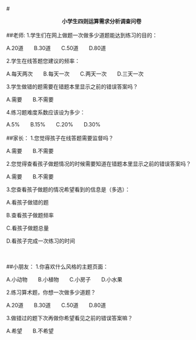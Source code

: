 #**<center>小学生四则运算需求分析调查问卷</center>**
</br>
##老师:
1.学生们在网上做题一次做多少道题能达到练习的目的：

A.20道&emsp;&emsp;B.30道&emsp;&emsp;C.50道&emsp;&emsp;D.80道

2.学生在线答题您建议的频率：

A.每天两次&emsp;&emsp;B.每天一次&emsp;&emsp;C.两天一次&emsp;&emsp;D.三天一次

3.学生做错的题需要在错题本里显示之前的错误答案吗？

A.需要&emsp;&emsp;B.不需要&emsp;&emsp;

4.练习题难度系数应该设为多少：

A.5%&emsp;&emsp;B.15%&emsp;&emsp;C.20%&emsp;&emsp;D.30%
</br>
</br>
##家长：
1.您觉得孩子在线答题需要监督吗？

A.需要&emsp;&emsp;B.不需要

2.您觉得查看孩子做题情况的时候需要知道在错题本里显示之前的错误答案吗？

A.需要&emsp;&emsp;B.不需要

3.您查看孩子做题的情况希望看到的信息是（多选）：

A.看孩子做错的题

B.查看孩子做题频率

C.看孩子做题总量

D.看孩子完成一次练习的时间

</br>
</br>
##小朋友：
1.你喜欢什么风格的主题页面：

A.小动物&emsp;&emsp;B.小植物&emsp;&emsp;C.小房子&emsp;&emsp;D.小水果

2.练习算术题，你想一次做多少道题？

A.20道&emsp;&emsp;B.30道&emsp;&emsp;C.50道&emsp;&emsp;D.80道

3.做错过的题下次再做你希望看见之前的错误答案嘛？

A.希望&emsp;&emsp;B.不希望